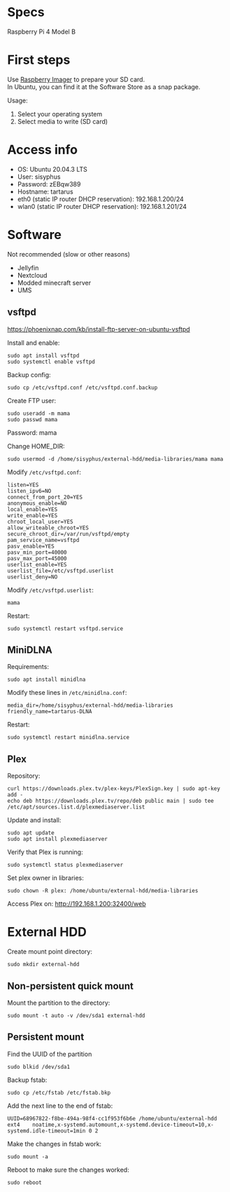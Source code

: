 # Specs

Raspberry Pi 4 Model B



# First steps

Use [Raspberry Imager](https://www.raspberrypi.com/software/) to prepare your SD card.  
In Ubuntu, you can find it at the Software Store as a snap package.

Usage:

1. Select your operating system
2. Select media to write (SD card)



# Access info

- OS: Ubuntu 20.04.3 LTS
- User: sisyphus
- Password: zEBqw389
- Hostname: tartarus
- eth0 (static IP router DHCP reservation): 192.168.1.200/24
- wlan0 (static IP router DHCP reservation): 192.168.1.201/24



# Software

Not recommended (slow or other reasons)

- Jellyfin 
- Nextcloud
- Modded minecraft server
- UMS

## vsftpd

https://phoenixnap.com/kb/install-ftp-server-on-ubuntu-vsftpd

Install and enable:
```
sudo apt install vsftpd
sudo systemctl enable vsftpd
```

Backup config:
```
sudo cp /etc/vsftpd.conf /etc/vsftpd.conf.backup
```

Create FTP user:
```
sudo useradd -m mama
sudo passwd mama
```
Password: mama

Change HOME_DIR:
```
sudo usermod -d /home/sisyphus/external-hdd/media-libraries/mama mama
```

Modify `/etc/vsftpd.conf`:
```
listen=YES
listen_ipv6=NO
connect_from_port_20=YES
anonymous_enable=NO
local_enable=YES
write_enable=YES
chroot_local_user=YES
allow_writeable_chroot=YES
secure_chroot_dir=/var/run/vsftpd/empty
pam_service_name=vsftpd
pasv_enable=YES
pasv_min_port=40000
pasv_max_port=45000
userlist_enable=YES
userlist_file=/etc/vsftpd.userlist
userlist_deny=NO
```

Modify `/etc/vsftpd.userlist`:
```
mama
```

Restart:
```
sudo systemctl restart vsftpd.service
```



## MiniDLNA

Requirements:
```
sudo apt install minidlna
```

Modify these lines in `/etc/minidlna.conf`:
```
media_dir=/home/sisyphus/external-hdd/media-libraries
friendly_name=tartarus-DLNA
```

Restart:
```
sudo systemctl restart minidlna.service
```



## Plex 

Repository:

```
curl https://downloads.plex.tv/plex-keys/PlexSign.key | sudo apt-key add -
echo deb https://downloads.plex.tv/repo/deb public main | sudo tee /etc/apt/sources.list.d/plexmediaserver.list
```

Update and install:

```
sudo apt update
sudo apt install plexmediaserver
```

Verify that Plex is running:

```
sudo systemctl status plexmediaserver
```

Set plex owner in libraries:

```
sudo chown -R plex: /home/ubuntu/external-hdd/media-libraries
```

Access Plex on: http://192.168.1.200:32400/web



# External HDD

Create mount point directory:
```
sudo mkdir external-hdd
```

## Non-persistent quick mount

Mount the partition to the directory:
```
sudo mount -t auto -v /dev/sda1 external-hdd
```

## Persistent mount

Find the UUID of the partition
```
sudo blkid /dev/sda1
```

Backup fstab:
```
sudo cp /etc/fstab /etc/fstab.bkp
```

Add the next line to the end of fstab:
```
UUID=68967822-f8be-494a-98f4-cc1f953f6b6e /home/ubuntu/external-hdd       ext4    noatime,x-systemd.automount,x-systemd.device-timeout=10,x-systemd.idle-timeout=1min 0 2
```

Make the changes in fstab work:
```
sudo mount -a
```

Reboot to make sure the changes worked:
```
sudo reboot
```

